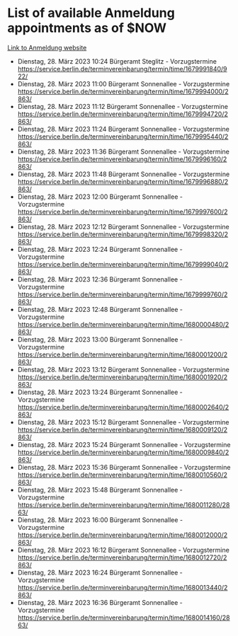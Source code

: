 # List of available Anmeldung appointments as of $NOW
[Link to Anmeldung website](https://service.berlin.de/terminvereinbarung/termin/tag.php?termin=1&anliegen[]=120686&dienstleisterlist=122210,122217,327316,122219,327312,122227,327314,122231,327346,122243,327348,122254,122252,329742,122260,329745,122262,329748,122271,327278,122273,327274,122277,327276,330436,122280,327294,122282,327290,122284,327292,122291,327270,122285,327266,122286,327264,122296,327268,150230,329760,122297,327286,122294,327284,122312,329763,122314,329775,122304,327330,122311,327334,122309,327332,317869,122281,327352,122279,329772,122283,122276,327324,122274,327326,122267,329766,122246,327318,122251,327320,122257,327322,122208,327298,122226,327300&herkunft=http%3A%2F%2Fservice.berlin.de%2Fdienstleistung%2F120686%2F)
- Dienstag, 28. März 2023 10:24 Bürgeramt Steglitz - Vorzugstermine https://service.berlin.de/terminvereinbarung/termin/time/1679991840/922/
- Dienstag, 28. März 2023 11:00 Bürgeramt Sonnenallee - Vorzugstermine https://service.berlin.de/terminvereinbarung/termin/time/1679994000/2863/
- Dienstag, 28. März 2023 11:12 Bürgeramt Sonnenallee - Vorzugstermine https://service.berlin.de/terminvereinbarung/termin/time/1679994720/2863/
- Dienstag, 28. März 2023 11:24 Bürgeramt Sonnenallee - Vorzugstermine https://service.berlin.de/terminvereinbarung/termin/time/1679995440/2863/
- Dienstag, 28. März 2023 11:36 Bürgeramt Sonnenallee - Vorzugstermine https://service.berlin.de/terminvereinbarung/termin/time/1679996160/2863/
- Dienstag, 28. März 2023 11:48 Bürgeramt Sonnenallee - Vorzugstermine https://service.berlin.de/terminvereinbarung/termin/time/1679996880/2863/
- Dienstag, 28. März 2023 12:00 Bürgeramt Sonnenallee - Vorzugstermine https://service.berlin.de/terminvereinbarung/termin/time/1679997600/2863/
- Dienstag, 28. März 2023 12:12 Bürgeramt Sonnenallee - Vorzugstermine https://service.berlin.de/terminvereinbarung/termin/time/1679998320/2863/
- Dienstag, 28. März 2023 12:24 Bürgeramt Sonnenallee - Vorzugstermine https://service.berlin.de/terminvereinbarung/termin/time/1679999040/2863/
- Dienstag, 28. März 2023 12:36 Bürgeramt Sonnenallee - Vorzugstermine https://service.berlin.de/terminvereinbarung/termin/time/1679999760/2863/
- Dienstag, 28. März 2023 12:48 Bürgeramt Sonnenallee - Vorzugstermine https://service.berlin.de/terminvereinbarung/termin/time/1680000480/2863/
- Dienstag, 28. März 2023 13:00 Bürgeramt Sonnenallee - Vorzugstermine https://service.berlin.de/terminvereinbarung/termin/time/1680001200/2863/
- Dienstag, 28. März 2023 13:12 Bürgeramt Sonnenallee - Vorzugstermine https://service.berlin.de/terminvereinbarung/termin/time/1680001920/2863/
- Dienstag, 28. März 2023 13:24 Bürgeramt Sonnenallee - Vorzugstermine https://service.berlin.de/terminvereinbarung/termin/time/1680002640/2863/
- Dienstag, 28. März 2023 15:12 Bürgeramt Sonnenallee - Vorzugstermine https://service.berlin.de/terminvereinbarung/termin/time/1680009120/2863/
- Dienstag, 28. März 2023 15:24 Bürgeramt Sonnenallee - Vorzugstermine https://service.berlin.de/terminvereinbarung/termin/time/1680009840/2863/
- Dienstag, 28. März 2023 15:36 Bürgeramt Sonnenallee - Vorzugstermine https://service.berlin.de/terminvereinbarung/termin/time/1680010560/2863/
- Dienstag, 28. März 2023 15:48 Bürgeramt Sonnenallee - Vorzugstermine https://service.berlin.de/terminvereinbarung/termin/time/1680011280/2863/
- Dienstag, 28. März 2023 16:00 Bürgeramt Sonnenallee - Vorzugstermine https://service.berlin.de/terminvereinbarung/termin/time/1680012000/2863/
- Dienstag, 28. März 2023 16:12 Bürgeramt Sonnenallee - Vorzugstermine https://service.berlin.de/terminvereinbarung/termin/time/1680012720/2863/
- Dienstag, 28. März 2023 16:24 Bürgeramt Sonnenallee - Vorzugstermine https://service.berlin.de/terminvereinbarung/termin/time/1680013440/2863/
- Dienstag, 28. März 2023 16:36 Bürgeramt Sonnenallee - Vorzugstermine https://service.berlin.de/terminvereinbarung/termin/time/1680014160/2863/
